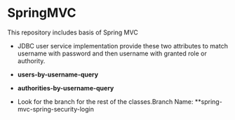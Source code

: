 # SpringMVC
This repository includes basis of Spring MVC

- JDBC user service implementation provide these two attributes to match username with password and then username with granted role or authority.

- **users-by-username-query**
- **authorities-by-username-query**

- Look for the branch for the rest of the classes.Branch Name: **spring-mvc-spring-security-login
